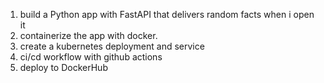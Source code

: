 1. build a Python app with FastAPI that delivers random facts when i open it
2. containerize the app with docker.
3. create a kubernetes deployment and service
4. ci/cd workflow with github actions
5. deploy to DockerHub